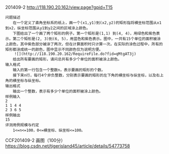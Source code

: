 
201409-2 http://118.190.20.162/view.page?gpid=T15
```
问题描述
　　在一个定义了直角坐标系的纸上，画一个(x1,y1)到(x2,y2)的矩形指将横坐标范围从x1到x2，纵坐标范围从y1到y2之间的区域涂上颜色。
　　下图给出了一个画了两个矩形的例子。第一个矩形是(1,1) 到(4, 4)，用绿色和紫色表示。第二个矩形是(2, 3)到(6, 5)，用蓝色和紫色表示。图中，一共有15个单位的面积被涂上颜色，其中紫色部分被涂了两次，但在计算面积时只计算一次。在实际的涂色过程中，所有的矩形都涂成统一的颜色，图中显示不同颜色仅为说明方便。
    ![](http://118.190.20.162/RequireFile.do?fid=qMtgAT3j)
　　给出所有要画的矩形，请问总共有多少个单位的面积被涂上颜色。
输入格式
　　输入的第一行包含一个整数n，表示要画的矩形的个数。
　　接下来n行，每行4个非负整数，分别表示要画的矩形的左下角的横坐标与纵坐标，以及右上角的横坐标与纵坐标。
输出格式
　　输出一个整数，表示有多少个单位的面积被涂上颜色。
样例输入
2
1 1 4 4
2 3 6 5
样例输出
15
评测用例规模与约定
　　1<=n<=100，0<=横坐标、纵坐标<=100。
```

CCF201409-2 画图（100分） https://blog.csdn.net/tigerisland45/article/details/54773758

